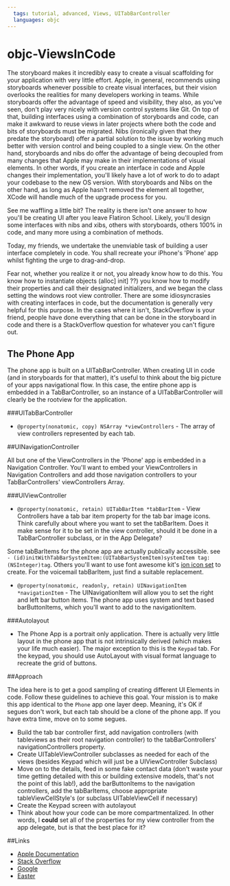 ```yaml
---
  tags: tutorial, advanced, Views, UITabBarController  
  languages: objc
---
```



objc-ViewsInCode
================

The storyboard makes it incredibly easy to create a visual scaffolding for your application with very little effort.  Apple, in general, recommends using storyboards whenever possible to create visual interfaces, but their vision overlooks the realities for many developers working in teams.  While storyboards offer the advantage of speed and visibility, they also, as you've seen, don't play very nicely with version control systems like Git.  On top of that, building interfaces using a combination of storyboards and code, can make it awkward to reuse views in later projects where both the code and bits of storyboards must be migrated.  Nibs (ironically given that they predate the storyboard) offer a partial solution to the issue by working much better with version control and being coupled to a single view.  On the other hand, storyboards and nibs do offer the advantage of being decoupled from many changes that Apple may make in their implementations of visual elements.  In other words, if you create an interface in code and Apple changes their implementation, you'll likely have a lot of work to do to adapt your codebase to the new OS version.  With storyboards and Nibs on the other hand, as long as Apple hasn't removed the element all together, XCode will handle much of the upgrade process for you.  

See me waffling a little bit? The reality is there isn't one answer to how you'll be creating UI after you leave Flatiron School.  Likely, you'll design some interfaces with nibs and xibs, others with storyboards, others 100% in code, and many more using a combination of methods.  

Today, my friends, we undertake the unenviable task of building a user interface completely in code.  You shall recreate your iPhone's 'Phone' app whilst fighting the urge to drag-and-drop.  

Fear not, whether you realize it or not, you already know how to do this.  You know how to instantiate objects (alloc] init] ??) you know how to modify their properties and call their designated initializers, and we began the class setting the windows root view controller.  There are some idiosyncrasies with creating interfaces in code, but the documentation is generally very helpful for this purpose.  In the cases where it isn't, StackOverflow is your friend, people have done everything that can be done in the storyboard in code and there is a StackOverflow question for whatever you can't figure out.  

## The Phone App 

The phone app is built on a UITabBarController.  When creating UI in code (and in storyboards for that matter), it's useful to think about the big picture of your apps navigational flow.  In this case, the entire phone app is embedded in a TabBarController, so an instance of a UITabBarController will clearly be the rootview for the application.  

###UITabBarController 

- `@property(nonatomic, copy) NSArray *viewControllers` - The array of view controllers represented by each tab. 

##UINavigationController 

All but one of the ViewControllers in the 'Phone' app is embedded in a Navigation Controller.  You'll want to embed your ViewControllers in Navigation Controllers and add those navigation controllers to your TabBarControllers' viewControllers Array. 

###UIViewController 

- `@property(nonatomic, retain) UITabBarItem *tabBarItem` - View Controllers have a tab bar item property for the tab bar image icons.  Think carefully about where you want to set the tabBarItem. Does it make sense for it to be set in the view controller, should it be done in a TabBarController subclass, or in the App Delegate?

Some tabBarItems for the phone app are actually publically accessible.  see `- (id)initWithTabBarSystemItem:(UITabBarSystemItem)systemItem tag:(NSInteger)tag`.  Others you'll want to use font awesome kit's [ion icon set](https://github.com/PrideChung/FontAwesomeKit) to create. For the voicemail tabBarItem, just find a suitable replacement.    

- `@property(nonatomic, readonly, retain) UINavigationItem *navigationItem` - The UINavigationItem will allow you to set the right and left bar button items.  The phone app uses system and text based barButtonItems, which you'll want to add to the navigationItem. 

###Autolayout

- The Phone App is a portrait only application.  There is actually very little layout in the phone app that is not intrinsically derived (which makes your life much easier).  The major exception to this is the `Keypad` tab.  For the keypad, you should use AutoLayout with visual format language to recreate the grid of buttons.  

##Approach 

The idea here is to get a good sampling of creating different UI Elements in code.  Follow these guidelines to achieve this goal. Your mission is to make this app identical to the `Phone` app one layer deep.  Meaning, it's OK if segues don't work, but each tab should be a clone of the phone app. If you have extra time, move on to some segues.   

- Build the tab bar controller first, add navigation controllers (with tableviews as their root navigation controller) to the tabBarControllers' navigationControllers property.  
- Create UITableViewController subclasses as needed for each of the views (besides Keypad which will just be a UIViewController Subclass)
- Move on to the details, feed in some fake contact data (don't waste your time getting detailed with this or building extensive models, that's not the point of this lab!), add the barButtonItems to the navigation controllers, add the tabBarItems, choose appropriate tableViewCellStyle's (or subclass UITableViewCell if necessary)
- Create the Keypad screen with autolayout 
- Think about how your code can be more compartmentalized. In other words, I **could** set all of the properties for my view controller from the app delegate, but is that the best place for it? 

##Links

- [Apple Documentation](https://developer.apple.com/library/ios/navigation/)
- [Stack Overflow](http://www.stackoverflow.com)
- [Google](http://www.google.com)
- [Easter](http://imgur.com/dAj3fZS)






